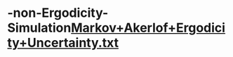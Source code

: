 # -non-Ergodicity-Simulation[Markov+Akerlof+Ergodicity+Uncertainty.txt](https://github.com/AineiasGV/Akerlof-Markov-Ergodicity-in-Wolfram-Mathematica/files/14586148/Markov%2BAkerlof%2BErgodicity%2BUncertainty.txt)
